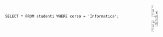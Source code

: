<div style="display: flex;">
    <pre style="flex: 1;">
  <code style=' width:10vw;'>
  SELECT * FROM studenti WHERE corso = 'Informatica';
  </code>
    </pre>
    <img src="ER ALCHEMY2/schema.png" alt="Schema ER" width="20">
</div>
